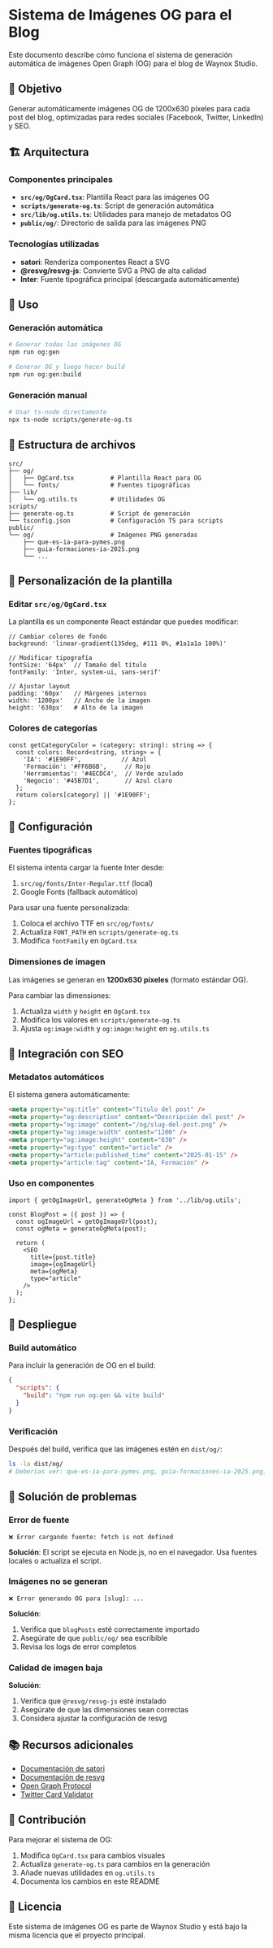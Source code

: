 # Sistema de Imágenes OG para el Blog

Este documento describe cómo funciona el sistema de generación automática de imágenes Open Graph (OG) para el blog de Waynox Studio.

## 🎯 Objetivo

Generar automáticamente imágenes OG de 1200x630 píxeles para cada post del blog, optimizadas para redes sociales (Facebook, Twitter, LinkedIn) y SEO.

## 🏗️ Arquitectura

### Componentes principales

- **`src/og/OgCard.tsx`**: Plantilla React para las imágenes OG
- **`scripts/generate-og.ts`**: Script de generación automática
- **`src/lib/og.utils.ts`**: Utilidades para manejo de metadatos OG
- **`public/og/`**: Directorio de salida para las imágenes PNG

### Tecnologías utilizadas

- **satori**: Renderiza componentes React a SVG
- **@resvg/resvg-js**: Convierte SVG a PNG de alta calidad
- **Inter**: Fuente tipográfica principal (descargada automáticamente)

## 🚀 Uso

### Generación automática

```bash
# Generar todas las imágenes OG
npm run og:gen

# Generar OG y luego hacer build
npm run og:gen:build
```

### Generación manual

```bash
# Usar ts-node directamente
npx ts-node scripts/generate-og.ts
```

## 📁 Estructura de archivos

```
src/
├── og/
│   ├── OgCard.tsx          # Plantilla React para OG
│   └── fonts/              # Fuentes tipográficas
├── lib/
│   └── og.utils.ts         # Utilidades OG
scripts/
├── generate-og.ts          # Script de generación
└── tsconfig.json           # Configuración TS para scripts
public/
└── og/                     # Imágenes PNG generadas
    ├── que-es-ia-para-pymes.png
    ├── guia-formaciones-ia-2025.png
    └── ...
```

## 🎨 Personalización de la plantilla

### Editar `src/og/OgCard.tsx`

La plantilla es un componente React estándar que puedes modificar:

```tsx
// Cambiar colores de fondo
background: 'linear-gradient(135deg, #111 0%, #1a1a1a 100%)'

// Modificar tipografía
fontSize: '64px'  // Tamaño del título
fontFamily: 'Inter, system-ui, sans-serif'

// Ajustar layout
padding: '60px'   // Márgenes internos
width: '1200px'   // Ancho de la imagen
height: '630px'   # Alto de la imagen
```

### Colores de categorías

```tsx
const getCategoryColor = (category: string): string => {
  const colors: Record<string, string> = {
    'IA': '#1E90FF',           // Azul
    'Formación': '#FF6B6B',     // Rojo
    'Herramientas': '#4ECDC4',  // Verde azulado
    'Negocio': '#45B7D1',       // Azul claro
  };
  return colors[category] || '#1E90FF';
};
```

## 🔧 Configuración

### Fuentes tipográficas

El sistema intenta cargar la fuente Inter desde:
1. `src/og/fonts/Inter-Regular.ttf` (local)
2. Google Fonts (fallback automático)

Para usar una fuente personalizada:

1. Coloca el archivo TTF en `src/og/fonts/`
2. Actualiza `FONT_PATH` en `scripts/generate-og.ts`
3. Modifica `fontFamily` en `OgCard.tsx`

### Dimensiones de imagen

Las imágenes se generan en **1200x630 píxeles** (formato estándar OG).

Para cambiar las dimensiones:

1. Actualiza `width` y `height` en `OgCard.tsx`
2. Modifica los valores en `scripts/generate-og.ts`
3. Ajusta `og:image:width` y `og:image:height` en `og.utils.ts`

## 📱 Integración con SEO

### Metadatos automáticos

El sistema genera automáticamente:

```html
<meta property="og:title" content="Título del post" />
<meta property="og:description" content="Descripción del post" />
<meta property="og:image" content="/og/slug-del-post.png" />
<meta property="og:image:width" content="1200" />
<meta property="og:image:height" content="630" />
<meta property="og:type" content="article" />
<meta property="article:published_time" content="2025-01-15" />
<meta property="article:tag" content="IA, Formación" />
```

### Uso en componentes

```tsx
import { getOgImageUrl, generateOgMeta } from '../lib/og.utils';

const BlogPost = ({ post }) => {
  const ogImageUrl = getOgImageUrl(post);
  const ogMeta = generateOgMeta(post);

  return (
    <SEO
      title={post.title}
      image={ogImageUrl}
      meta={ogMeta}
      type="article"
    />
  );
};
```

## 🚀 Despliegue

### Build automático

Para incluir la generación de OG en el build:

```json
{
  "scripts": {
    "build": "npm run og:gen && vite build"
  }
}
```

### Verificación

Después del build, verifica que las imágenes estén en `dist/og/`:

```bash
ls -la dist/og/
# Deberías ver: que-es-ia-para-pymes.png, guia-formaciones-ia-2025.png, etc.
```

## 🐛 Solución de problemas

### Error de fuente

```
❌ Error cargando fuente: fetch is not defined
```

**Solución**: El script se ejecuta en Node.js, no en el navegador. Usa fuentes locales o actualiza el script.

### Imágenes no se generan

```
❌ Error generando OG para [slug]: ...
```

**Solución**:
1. Verifica que `blogPosts` esté correctamente importado
2. Asegúrate de que `public/og/` sea escribible
3. Revisa los logs de error completos

### Calidad de imagen baja

**Solución**: 
1. Verifica que `@resvg/resvg-js` esté instalado
2. Asegúrate de que las dimensiones sean correctas
3. Considera ajustar la configuración de resvg

## 📚 Recursos adicionales

- [Documentación de satori](https://github.com/vercel/satori)
- [Documentación de resvg](https://github.com/yisibl/resvg-js)
- [Open Graph Protocol](https://ogp.me/)
- [Twitter Card Validator](https://cards-dev.twitter.com/validator)

## 🤝 Contribución

Para mejorar el sistema de OG:

1. Modifica `OgCard.tsx` para cambios visuales
2. Actualiza `generate-og.ts` para cambios en la generación
3. Añade nuevas utilidades en `og.utils.ts`
4. Documenta los cambios en este README

## 📄 Licencia

Este sistema de imágenes OG es parte de Waynox Studio y está bajo la misma licencia que el proyecto principal.
